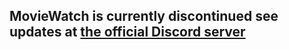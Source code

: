 ## MovieWatch is currently discontinued see updates at [the official Discord server](https://discord.gg/uWB9TPkKpA)
